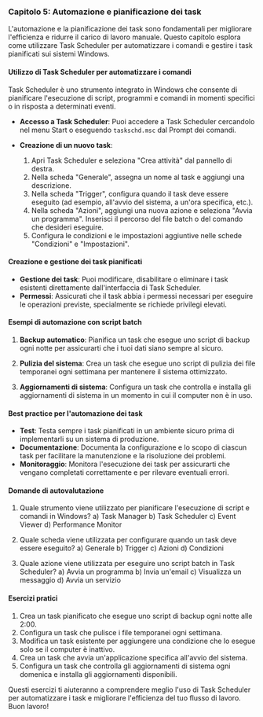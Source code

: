 ### Capitolo 5: Automazione e pianificazione dei task

L'automazione e la pianificazione dei task sono fondamentali per migliorare l'efficienza e ridurre il carico di lavoro manuale. Questo capitolo esplora come utilizzare Task Scheduler per automatizzare i comandi e gestire i task pianificati sui sistemi Windows.

#### Utilizzo di Task Scheduler per automatizzare i comandi

Task Scheduler è uno strumento integrato in Windows che consente di pianificare l'esecuzione di script, programmi e comandi in momenti specifici o in risposta a determinati eventi.

- **Accesso a Task Scheduler**: Puoi accedere a Task Scheduler cercandolo nel menu Start o eseguendo `taskschd.msc` dal Prompt dei comandi.

- **Creazione di un nuovo task**:
  1. Apri Task Scheduler e seleziona "Crea attività" dal pannello di destra.
  2. Nella scheda "Generale", assegna un nome al task e aggiungi una descrizione.
  3. Nella scheda "Trigger", configura quando il task deve essere eseguito (ad esempio, all'avvio del sistema, a un'ora specifica, etc.).
  4. Nella scheda "Azioni", aggiungi una nuova azione e seleziona "Avvia un programma". Inserisci il percorso del file batch o del comando che desideri eseguire.
  5. Configura le condizioni e le impostazioni aggiuntive nelle schede "Condizioni" e "Impostazioni".

#### Creazione e gestione dei task pianificati

- **Gestione dei task**: Puoi modificare, disabilitare o eliminare i task esistenti direttamente dall'interfaccia di Task Scheduler.
- **Permessi**: Assicurati che il task abbia i permessi necessari per eseguire le operazioni previste, specialmente se richiede privilegi elevati.

#### Esempi di automazione con script batch

1. **Backup automatico**: Pianifica un task che esegue uno script di backup ogni notte per assicurarti che i tuoi dati siano sempre al sicuro.

2. **Pulizia del sistema**: Crea un task che esegue uno script di pulizia dei file temporanei ogni settimana per mantenere il sistema ottimizzato.

3. **Aggiornamenti di sistema**: Configura un task che controlla e installa gli aggiornamenti di sistema in un momento in cui il computer non è in uso.

#### Best practice per l'automazione dei task

- **Test**: Testa sempre i task pianificati in un ambiente sicuro prima di implementarli su un sistema di produzione.
- **Documentazione**: Documenta la configurazione e lo scopo di ciascun task per facilitare la manutenzione e la risoluzione dei problemi.
- **Monitoraggio**: Monitora l'esecuzione dei task per assicurarti che vengano completati correttamente e per rilevare eventuali errori.

#### Domande di autovalutazione

1. Quale strumento viene utilizzato per pianificare l'esecuzione di script e comandi in Windows?
   a) Task Manager
   b) Task Scheduler
   c) Event Viewer
   d) Performance Monitor

2. Quale scheda viene utilizzata per configurare quando un task deve essere eseguito?
   a) Generale
   b) Trigger
   c) Azioni
   d) Condizioni

3. Quale azione viene utilizzata per eseguire uno script batch in Task Scheduler?
   a) Avvia un programma
   b) Invia un'email
   c) Visualizza un messaggio
   d) Avvia un servizio

#### Esercizi pratici

1. Crea un task pianificato che esegue uno script di backup ogni notte alle 2:00.
2. Configura un task che pulisce i file temporanei ogni settimana.
3. Modifica un task esistente per aggiungere una condizione che lo esegue solo se il computer è inattivo.
4. Crea un task che avvia un'applicazione specifica all'avvio del sistema.
5. Configura un task che controlla gli aggiornamenti di sistema ogni domenica e installa gli aggiornamenti disponibili.

Questi esercizi ti aiuteranno a comprendere meglio l'uso di Task Scheduler per automatizzare i task e migliorare l'efficienza del tuo flusso di lavoro. Buon lavoro!